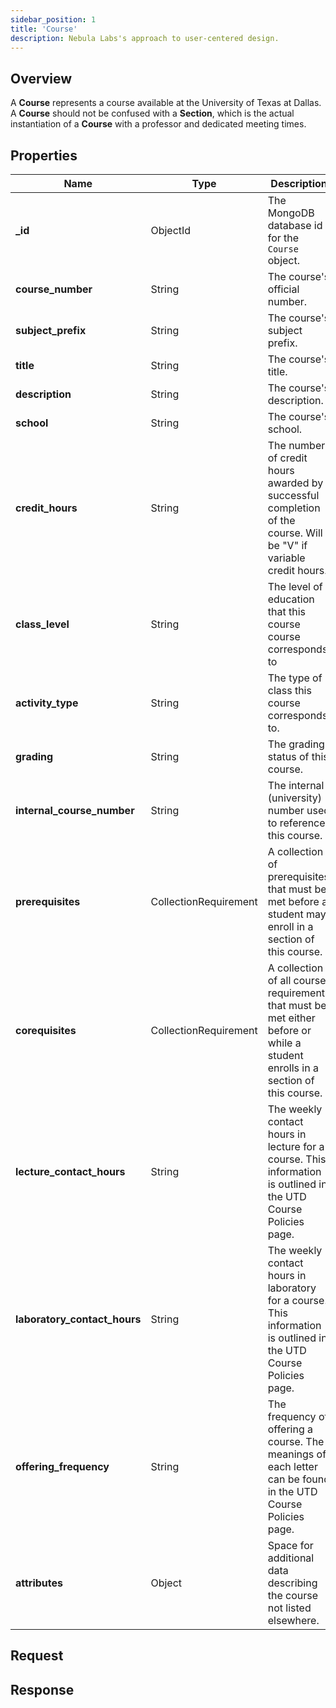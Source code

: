 ```yaml
---
sidebar_position: 1
title: 'Course'
description: Nebula Labs's approach to user-centered design.
---
```


## Overview

A **Course** represents a course available at the University of Texas at Dallas. A **Course** should not be confused with a **Section**, which is the actual instantiation of a **Course** with a professor and dedicated meeting times.

## Properties

| Name                         | Type                  | Description                                                                                                                    | Example                                                           |
| ---------------------------- | --------------------- | ------------------------------------------------------------------------------------------------------------------------------ | ----------------------------------------------------------------- |
| **\_id**                     | ObjectId              | The MongoDB database id for the `Course` object.                                                                               | ObjectId("61ebbb126e3659537e8a14d6")                              |
| **course_number**            | String                | The course's official number.                                                                                                  | 2417                                                              |
| **subject_prefix**           | String                | The course's subject prefix.                                                                                                   | MATH                                                              |
| **title**                    | String                | The course's title.                                                                                                            | Calculus I                                                        |
| **description**              | String                | The course's description.                                                                                                      | Functions, limits, continuity, differentiation; integration of... |
| **school**                   | String                | The course's school.                                                                                                           | School of Natural Sciences and Mathematics                        |
| **credit_hours**             | String                | The number of credit hours awarded by successful completion of the course. Will be "V" if variable credit hours.               | V                                                                 |
| **class_level**              | String                | The level of education that this course course corresponds to                                                                  | 4                                                                 |
| **activity_type**            | String                | The type of class this course corresponds to.                                                                                  | Lecture                                                           |
| **grading**                  | String                | The grading status of this course.                                                                                             | Graded                                                            |
| **internal_course_number**   | String                | The internal (university) number used to reference this course.                                                                | 008613                                                            |
| **prerequisites**            | CollectionRequirement | A collection of prerequisites that must be met before a student may enroll in a section of this course.                        | N/A                                                               |
| **corequisites**             | CollectionRequirement | A collection of all course requirements that must be met either before or while a student enrolls in a section of this course. | N/A                                                               |
| **lecture_contact_hours**    | String                | The weekly contact hours in lecture for a course. This information is outlined in the UTD Course Policies page.                | 2                                                                 |
| **laboratory_contact_hours** | String                | The weekly contact hours in laboratory for a course. This information is outlined in the UTD Course Policies page.             | 4                                                                 |
| **offering_frequency**       | String                | The frequency of offering a course. The meanings of each letter can be found in the UTD Course Policies page.                  | S (Other options include Y, T, R)                                 |
| **attributes**               | Object                | Space for additional data describing the course not listed elsewhere.                                                          | N/A                                                               |

## Request

## Response
